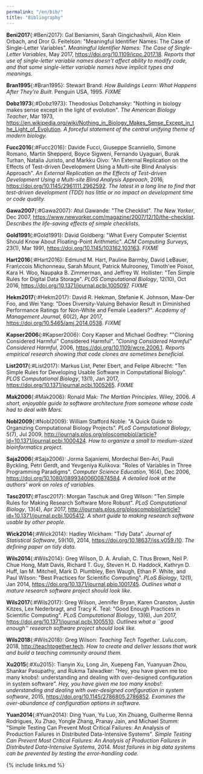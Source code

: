 ```yaml
---
permalink: "/en/bib/"
title: "Bibliography"
---
```


**Beni2017**{:#Beni2017}: Gal Beniamini, Sarah Gingichashvili, Alon Klein Orbach, and Dror G. Feitelson: "Meaningful Identifier Names: The Case of Single-Letter Variables". *Meaningful Identifier Names: The Case of Single-Letter Variables*, May 2017, <https://doi.org/10.1109/icpc.2017.18>. *Reports that use of single-letter variable names doesn't affect ability to modify code, and that some single-letter variable names have implicit types and meanings.*

**Bran1995**{:#Bran1995}: Stewart Brand: *How Buildings Learn: What Happens After They're Built*. Penguin USA, 1995. *FIXME*

**Dobz1973**{:#Dobz1973}: Theodosius Dobzhansky: "Nothing in biology makes sense except in the light of evolution". *The American Biology Teacher*, Mar 1973, <https://en.wikipedia.org/wiki/Nothing_in_Biology_Makes_Sense_Except_in_the_Light_of_Evolution>. *A forceful statement of the central unifying theme of modern biology.*

**Fucc2016**{:#Fucc2016}: Davide Fucci, Giuseppe Scanniello, Simone Romano, Martin Shepperd, Boyce Sigweni, Fernando Uyaguari, Burak Turhan, Natalia Juristo, and Markku Oivo: "An External Replication on the Effects of Test-driven Development Using a Multi-site Blind Analysis Approach". *An External Replication on the Effects of Test-driven Development Using a Multi-site Blind Analysis Approach*, 2016, <https://doi.org/10.1145/2961111.2962592>. *The latest in a long line to find that test-driven development (TDD) has little or no impact on development time or code quality.*

**Gawa2007**{:#Gawa2007}: Atul Gawande: "The Checklist". *The New Yorker*, Dec 2007, <https://www.newyorker.com/magazine/2007/12/10/the-checklist>. *Describes the life-saving effects of simple checklists.*

**Gold1991**{:#Gold1991}: David Goldberg: "What Every Computer Scientist Should Know About Floating-Point Arithmetic". *ACM Computing Surveys*, 23(1), Mar 1991, <https://doi.org/10.1145/103162.103163>. *FIXME*

**Hart2016**{:#Hart2016}: Edmund M. Hart, Pauline Barmby, David LeBauer, Fran\ccois Michonneau, Sarah Mount, Patrick Mulrooney, Timoth\'ee Poisot, Kara H. Woo, Naupaka B. Zimmerman, and Jeffrey W. Hollister: "Ten Simple Rules for Digital Data Storage". *PLOS Computational Biology*, 12(10), Oct 2016, <https://doi.org/10.1371/journal.pcbi.1005097>. *FIXME*

**Hekm2017**{:#Hekm2017}: David R. Hekman, Stefanie K. Johnson, Maw-Der Foo, and Wei Yang: "Does Diversity-Valuing Behavior Result in Diminished Performance Ratings for Non-White and Female Leaders?". *Academy of Management Journal*, 60(2), Apr 2017, <https://doi.org/10.5465/amj.2014.0538>. *FIXME*

**Kapser2006**{:#Kapser2006}: Cory Kapser and Michael Godfrey: ""Cloning Considered Harmful" Considered Harmful". *"Cloning Considered Harmful" Considered Harmful*, 2006, <https://doi.org/10.1109/wcre.2006.1>. *Reports empirical research showing that code clones are sometimes beneficial.*

**List2017**{:#List2017}: Markus List, Peter Ebert, and Felipe Albrecht: "Ten Simple Rules for Developing Usable Software in Computational Biology". *PLOS Computational Biology*, 13(1), Jan 2017, <https://doi.org/10.1371/journal.pcbi.1005265>. *FIXME*

**Mak2006**{:#Mak2006}: Ronald Mak: *The Martian Principles*. Wiley, 2006. *A short, enjoyable guide to software architecture from someone whose code had to deal with Mars.*

**Nobl2009**{:#Nobl2009}: William Stafford Noble: "A Quick Guide to Organizing Computational Biology Projects". *PLoS Computational Biology*, 5(7), Jul 2009, <http://journals.plos.org/ploscompbiol/article?id=10.1371/journal.pcbi.1000424>. *How to organize a small to medium-sized bioinformatics project.*

**Saja2006**{:#Saja2006}: Jorma Sajaniemi, Mordechai Ben-Ari, Pauli Byckling, Petri Gerdt, and Yevgeniya Kulikova: "Roles of Variables in Three Programming Paradigms". *Computer Science Education*, 16(4), Dec 2006, <https://doi.org/10.1080/08993400600874584>. *A detailed look at the authors' work on roles of variables.*

**Tasc2017**{:#Tasc2017}: Morgan Taschuk and Greg Wilson: "Ten Simple Rules for Making Research Software More Robust". *PLoS Computational Biology*, 13(4), Apr 2017, <http://journals.plos.org/ploscompbiol/article?id=10.1371/journal.pcbi.1005412>. *A short guide to making research software usable by other people.*

**Wick2014**{:#Wick2014}: Hadley Wickham: "Tidy Data". *Journal of Statistical Software*, 59(10), 2014, <https://doi.org/10.18637/jss.v059.i10>. *The defining paper on tidy data.*

**Wils2014**{:#Wils2014}: Greg Wilson, D. A. Aruliah, C. Titus Brown, Neil P. Chue Hong, Matt Davis, Richard T. Guy, Steven H. D. Haddock, Kathryn D. Huff, Ian M. Mitchell, Mark D. Plumbley, Ben Waugh, Ethan P. White, and Paul Wilson: "Best Practices for Scientific Computing". *PLoS Biology*, 12(1), Jan 2014, <https://doi.org/10.1371/journal.pbio.1001745>. *Outlines what a mature research software project should look like.*

**Wils2017**{:#Wils2017}: Greg Wilson, Jennifer Bryan, Karen Cranston, Justin Kitzes, Lex Nederbragt, and Tracy K. Teal: "Good Enough Practices in Scientific Computing". *PLoS Computational Biology*, 13(6), Jun 2017, <https://doi.org/10.1371/journal.pcbi.1005510>. *Outlines what a ``good enough'' research software project should look like.*

**Wils2018**{:#Wils2018}: Greg Wilson: *Teaching Tech Together*. Lulu.com, 2018, <http://teachtogether.tech>. *How to create and deliver lessons that work and build a teaching community around them.*

**Xu2015**{:#Xu2015}: Tianyin Xu, Long Jin, Xuepeng Fan, Yuanyuan Zhou, Shankar Pasupathy, and Rukma Talwadker: "Hey,  you have given me too many knobs!: understanding and dealing with over-designed configuration in system software". *Hey,  you have given me too many knobs!: understanding and dealing with over-designed configuration in system software*, 2015, <https://doi.org/10.1145/2786805.2786852>. *Examines the over-abundance of configuration options in software.*

**Yuan2014**{:#Yuan2014}: Ding Yuan, Yu Luo, Xin Zhuang, Guilherme Renna Rodrigues, Xu Zhao, Yongle Zhang, Pranay Jain, and Michael Stumm: "Simple Testing Can Prevent Most Critical Failures: An Analysis of Production Failures in Distributed Data-Intensive Systems". *Simple Testing Can Prevent Most Critical Failures: An Analysis of Production Failures in Distributed Data-Intensive Systems*, 2014. *Most failures in big data systems can be prevented by testing the error-handling code.*

{% include links.md %}

